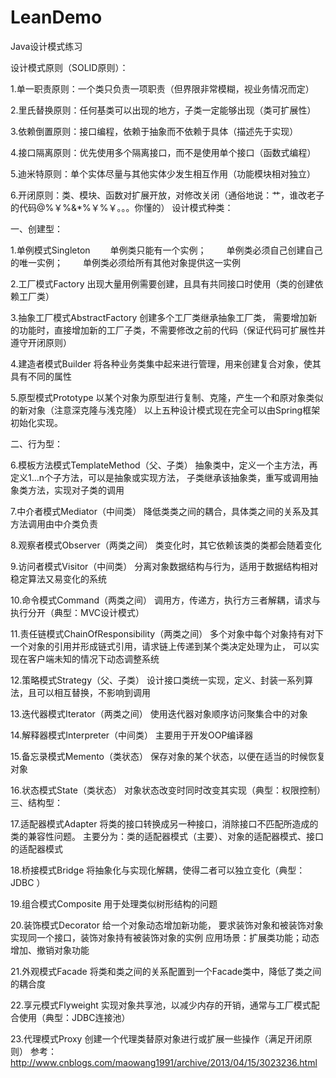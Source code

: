 # LeanDemo
Java设计模式练习

设计模式原则（SOLID原则）：

1.单一职责原则：一个类只负责一项职责（但界限非常模糊，视业务情况而定）

2.里氏替换原则：任何基类可以出现的地方，子类一定能够出现（类可扩展性）

3.依赖倒置原则：接口编程，依赖于抽象而不依赖于具体（描述先于实现）

4.接口隔离原则：优先使用多个隔离接口，而不是使用单个接口（函数式编程）

5.迪米特原则：单个实体尽量与其他实体少发生相互作用（功能模块相对独立）

6.开闭原则：类、模块、函数对扩展开放，对修改关闭（通俗地说：艹，谁改老子的代码@%￥%&*%￥%￥。。。你懂的）
设计模式种类：

一、创建型：

1.单例模式Singleton
　　单例类只能有一个实例；
　　单例类必须自己创建自己的唯一实例；
　　单例类必须给所有其他对象提供这一实例

2.工厂模式Factory 
    出现大量用例需要创建，且具有共同接口时使用（类的创建依赖工厂类）

3.抽象工厂模式AbstractFactory
    创建多个工厂类继承抽象工厂类，
    需要增加新的功能时，直接增加新的工厂子类，不需要修改之前的代码（保证代码可扩展性并遵守开闭原则）

4.建造者模式Builder
    将各种业务类集中起来进行管理，用来创建复合对象，使其具有不同的属性

5.原型模式Prototype
    以某个对象为原型进行复制、克隆，产生一个和原对象类似的新对象（注意深克隆与浅克隆）
以上五种设计模式现在完全可以由Spring框架初始化实现。

二、行为型：

6.模板方法模式TemplateMethod（父、子类）
    抽象类中，定义一个主方法，再定义1...n个子方法，可以是抽象或实现方法，
    子类继承该抽象类，重写或调用抽象类方法，实现对子类的调用

7.中介者模式Mediator（中间类）
    降低类类之间的耦合，具体类之间的关系及其方法调用由中介类负责

8.观察者模式Observer（两类之间）
    类变化时，其它依赖该类的类都会随着变化

9.访问者模式Visitor（中间类）
    分离对象数据结构与行为，适用于数据结构相对稳定算法又易变化的系统

10.命令模式Command（两类之间）
    调用方，传递方，执行方三者解耦，请求与执行分开（典型：MVC设计模式）

11.责任链模式ChainOfResponsibility（两类之间）
    多个对象中每个对象持有对下一个对象的引用并形成链式引用，请求链上传递到某个类决定处理为止，
    可以实现在客户端未知的情况下动态调整系统

12.策略模式Strategy（父、子类）
    设计接口类统一实现，定义、封装一系列算法，且可以相互替换，不影响到调用

13.迭代器模式Iterator（两类之间）
    使用迭代器对象顺序访问聚集合中的对象

14.解释器模式Interpreter（中间类）
    主要用于开发OOP编译器

15.备忘录模式Memento（类状态）
    保存对象的某个状态，以便在适当的时候恢复对象

16.状态模式State（类状态）
    对象状态改变时同时改变其实现（典型：权限控制）
三、结构型：

17.适配器模式Adapter
    将类的接口转换成另一种接口，消除接口不匹配所造成的类的兼容性问题。
    主要分为：类的适配器模式（主要）、对象的适配器模式、接口的适配器模式

18.桥接模式Bridge
    将抽象化与实现化解耦，使得二者可以独立变化（典型：JDBC ）

19.组合模式Composite
    用于处理类似树形结构的问题

20.装饰模式Decorator
    给一个对象动态增加新功能，
    要求装饰对象和被装饰对象实现同一个接口，装饰对象持有被装饰对象的实例
    应用场景：扩展类功能；动态增加、撤销对象功能

21.外观模式Facade
    将类和类之间的关系配置到一个Facade类中，降低了类之间的耦合度

22.享元模式Flyweight
    实现对象共享池，以减少内存的开销，通常与工厂模式配合使用（典型：JDBC连接池）

23.代理模式Proxy
    创建一个代理类替原对象进行或扩展一些操作（满足开闭原则）
参考：http://www.cnblogs.com/maowang1991/archive/2013/04/15/3023236.html
